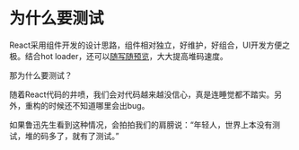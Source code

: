 # 为什么要测试

React采用组件开发的设计思路，组件相对独立，好维护，好组合，UI开发方便之极。结合hot loader，还可以[随写随预览]，大大提高堆码速度。

那为什么要测试？

随着React代码的井喷，我们会对代码越来越没信心，真是连睡觉都不踏实。另外，重构的时候还不知道哪里会出bug。

如果鲁迅先生看到这种情况，会拍拍我们的肩膀说：“年轻人，世界上本没有测试，堆的码多了，就有了测试。”

[随写随预览]: https://vimeo.com/100010922